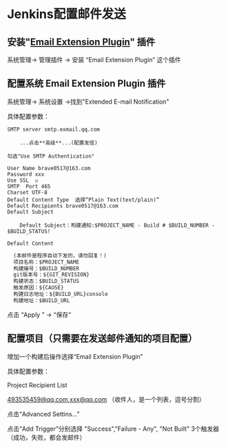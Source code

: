 # Jenkins配置邮件发送

## 安装"[Email Extension Plugin](http://wiki.jenkins-ci.org/display/JENKINS/Email-ext+plugin)" 插件

系统管理-> 管理插件 -> 安装 “Email Extension Plugin” 这个插件

## 配置系统 Email Extension Plugin 插件

系统管理-> 系统设置 ->找到"Extended E-mail Notification"

具体配置参数：


```shell
SMTP server smtp.exmail.qq.com

    ...点击**高级**...(配置发信)

勾选"Use SMTP Authentication"

User Name brave0517@163.com
Password xxx
Use SSL  ☑️
SMTP  Port 465
Charset UTF-8
Default Content Type  选择“Plain Text(text/plain)”
Default Recipients brave0517@163.com
Default Subject

    Default Subject：构建通知:$PROJECT_NAME - Build # $BUILD_NUMBER - $BUILD_STATUS!

Default Content
```

```txt
  (本邮件是程序自动下发的，请勿回复！)
  项目名称：$PROJECT_NAME
  构建编号：$BUILD_NUMBER
  git版本号：${GIT_REVISION}
  构建状态：$BUILD_STATUS
  触发原因：${CAUSE}
  构建日志地址：${BUILD_URL}console
  构建地址：$BUILD_URL
```

点击 “Apply ” -> “保存“

## 配置项目（只需要在发送邮件通知的项目配置）

增加一个构建后操作选择“Email Extension Plugin”

具体配置参数：

Project Recipient List

493535459@qq.com,xxx@qq.com  （收件人，是一个列表，逗号分割）

点击“Advanced Settins...”

点击“Add Trigger”分别选择 "Success","Failure - Any", "Not Built"  3个触发器（成功，失败，都会发邮件）



